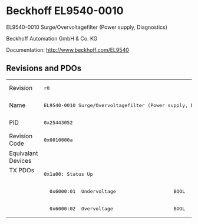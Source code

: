 # Beckhoff EL9540-0010

EL9540-0010 Surge/Overvoltagefilter (Power supply, Diagnostics)

Beckhoff Automation GmbH & Co. KG

Documentation: <a href="http://www.beckhoff.com/EL9540">http://www.beckhoff.com/EL9540</a>

## Revisions and PDOs
<table>
<tr >
<td class="first">Revision</td>
<td ><pre>r0</pre></td>
</tr>
<tr >
<td class="first">Name</td>
<td ><pre>EL9540-0010 Surge/Overvoltagefilter (Power supply, Diagnostics)</pre></td>
</tr>
<tr >
<td class="first">PID</td>
<td ><pre>0x25443052</pre></td>
</tr>
<tr >
<td class="first">Revision Code</td>
<td ><pre>0x0010000a</pre></td>
</tr>
<tr >
<td class="first">Equivalant Devices</td>
<td ></td>
</tr>
<tr class="txpdo pdosection">
<td class="first" rowspan=3 valign=top>TX PDOs</td>
<td><pre>0x1a00: Status Up</pre></td>
<td></td>
</tr>
<tr class="txpdo">
<td ><pre>  0x6000:01  Undervoltage                    BOOL</pre></td>
</tr>
<tr class="txpdo">
<td ><pre>  0x6000:02  Overvoltage                     BOOL</pre></td>
</tr>
</table>
